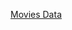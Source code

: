 [Movies Data](https://raw.githubusercontent.com/insaid2018/Term-1/master/Data/Projects/1000%20movies%20data.csv "Movies Data")
